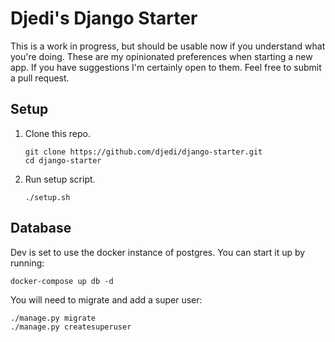 # Djedi's Django Starter

This is a work in progress, but should be usable now if you understand what you're doing. These are my opinionated preferences when starting a new app. If you have suggestions I'm certainly open to them. Feel free to submit a pull request.

## Setup

1. Clone this repo.

   ```shell
   git clone https://github.com/djedi/django-starter.git
   cd django-starter
   ```

1. Run setup script.

   ```shell
   ./setup.sh
   ```

## Database

Dev is set to use the docker instance of postgres. You can start it up by running:

```shell
docker-compose up db -d
```

You will need to migrate and add a super user:

```shell
./manage.py migrate
./manage.py createsuperuser
```
